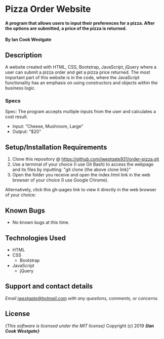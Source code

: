 # Pizza Order Website

#### A program that allows users to input their preferences for a pizza. After the options are submitted, a price of the pizza is returned.

#### By **Ian Cook Westgate**

## Description

A website created with HTML, CSS, Bootstrap, JavaScript, jQuery where a user can submit a pizza order and get a pizza price returned. The most important part of this website is in the code, where the JavaScript functionality has an emphasis on using constructors and objects within the business logic.

### Specs

Spec: The program accepts multiple inputs from the user and calculates a cost result.
  - Input: "Cheese, Mushroom, Large"
  - Output: "$20"

## Setup/Installation Requirements

1. Clone this repository @ https://github.com/iwestgate931/order-pizza.git
2. Use a terminal of your choice (I use Git Bash) to access the webpage and its files by inputting: "git clone {the above clone link}"
3. Open the folder you receive and open the index.html link in the web browser of your choice (I use Google Chrome).

Alternatively, click this gh-pages link to view it directly in the web browser of your choice: 

## Known Bugs
* No known bugs at this time.

## Technologies Used
* HTML
* CSS
  * Bootstrap
* JavaScript
  * jQuery

## Support and contact details

_Email iwestgate@hotmail.com with any questions, comments, or concerns._

## License

*{This software is licensed under the MIT license}*
Copyright (c) 2019 **_{Ian Cook Westgate}_**
